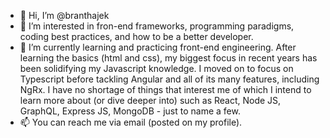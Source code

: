 - 👋  Hi, I’m @branthajek
- 👀  I’m interested in fron-end frameworks, programming paradigms, coding best practices, and how to be a better developer.
- 🌱  I’m currently learning and practicing front-end engineering. After learning the basics (html and css), my biggest focus in recent years has been solidifying my Javascript knowledge. I moved on to focus on Typescript before tackling Angular and all of its many features, including NgRx. I have no shortage of things that interest me of which I intend to learn more about (or dive deeper into) such as React, Node JS, GraphQL, Express JS, MongoDB - just to name a few. 
- 📫  You can reach me via email (posted on my profile).

<!---
branthajek/branthajek is a ✨ special ✨ repository because its `README.md` (this file) appears on your GitHub profile.
You can click the Preview link to take a look at your changes.
--->
